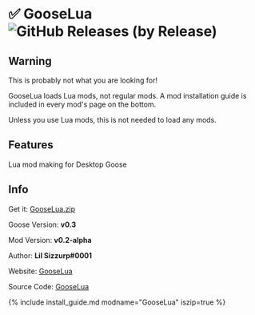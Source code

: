 # ✅ GooseLua ![GitHub Releases (by Release)](https://img.shields.io/github/downloads/lilsizzurp/gooselua/v0.1-alpha/total?logo=github)

## Warning
This is probably not what you are looking for!

GooseLua loads Lua mods, not regular mods. A mod installation guide is included in every mod's page
on the bottom.

Unless you use Lua mods, this is not needed to load any mods.

## Features

Lua mod making for Desktop Goose

## Info

Get it: [GooseLua.zip](https://github.com/GooseLua/GooseLua/releases/download/v0.2-alpha/GooseLua.zip)

Goose Version: **v0.3**

Mod Version: **v0.2-alpha**

Author: **Lil Sizzurp#0001**

Website: [GooseLua](https://gooselua.my.to/)

Source Code: [GooseLua](https://github.com/GooseLua/GooseLua/)

{% include install_guide.md modname="GooseLua" iszip=true %}
